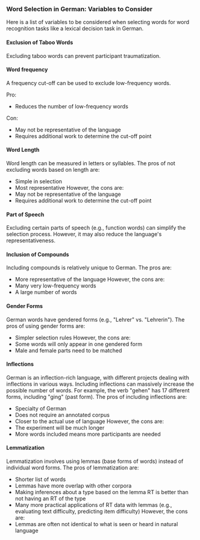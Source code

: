 ### Word Selection in German: Variables to Consider
Here is a list of variables to be considered when selecting words for word recognition tasks like a lexical decision task in German. 

#### Exclusion of Taboo Words
Excluding taboo words can prevent participant traumatization.

#### Word frequency
A frequency cut-off can be used to exclude low-frequency words. 

Pro:
* Reduces the number of low-frequency words

Con:
* May not be representative of the language
* Requires additional work to determine the cut-off point

#### Word Length
Word length can be measured in letters or syllables. The pros of not excluding words based on length are:
* Simple in selection
* Most representative
However, the cons are:
* May not be representative of the language
* Requires additional work to determine the cut-off point

#### Part of Speech
Excluding certain parts of speech (e.g., function words) can simplify the selection process. However, it may also reduce the language's representativeness.

#### Inclusion of Compounds
Including compounds is relatively unique to German. The pros are:
* More representative of the language
However, the cons are:
* Many very low-frequency words
* A large number of words

#### Gender Forms
German words have gendered forms (e.g., "Lehrer" vs. "Lehrerin"). The pros of using gender forms are:
* Simpler selection rules
However, the cons are:
* Some words will only appear in one gendered form
* Male and female parts need to be matched

#### Inflections
German is an inflection-rich language, with different projects dealing with inflections in various ways. Including inflections can massively increase the possible number of words. For example, the verb "gehen" has 17 different forms, including "ging" (past form). The pros of including inflections are:
* Specialty of German
* Does not require an annotated corpus
* Closer to the actual use of language
However, the cons are:
* The experiment will be much longer
* More words included means more participants are needed

#### Lemmatization
Lemmatization involves using lemmas (base forms of words) instead of individual word forms. The pros of lemmatization are:
* Shorter list of words
* Lemmas have more overlap with other corpora
* Making inferences about a type based on the lemma RT is better than not having an RT of the type
* Many more practical applications of RT data with lemmas (e.g., evaluating text difficulty, predicting item difficulty)
However, the cons are:
* Lemmas are often not identical to what is seen or heard in natural language
